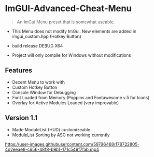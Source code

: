 # ImGUI-Advanced-Cheat-Menu

> An ImGui Menu preset that is somewhat useable.
* This Menu does not modify ImGui. New elements are added in imgui_custom.hpp (Hotkey Button)

* build release DEBUG X64
* Project will only compile for Windows without modifications

## Features
* Decent Menu to work with
* Custom Hotkey Button
* Console Window for Debugging
* Font Loaded from Memory (Poppins and Fontawesome v.5 for Icons)
* Overlay for Active Modules Loaded (very improvable) 

## Version 1.1
* Made ModuleList (HUD) customizeable
* ModuleList Sorting by ASC not working currently


https://user-images.githubusercontent.com/59796488/178722805-4d2eeae8-c656-48f8-b9b1-171c549f7fab.mp4

